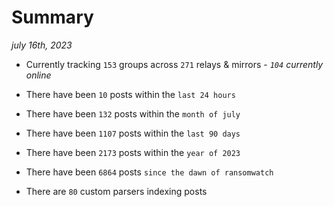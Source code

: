 
# Summary
_july 16th, 2023_

- Currently tracking `153` groups across `271` relays & mirrors - _`104` currently online_

- There have been `10` posts within the `last 24 hours`

- There have been `132` posts within the `month of july`

- There have been `1107` posts within the `last 90 days`

- There have been `2173` posts within the `year of 2023`

- There have been `6864` posts `since the dawn of ransomwatch`

- There are `80` custom parsers indexing posts
